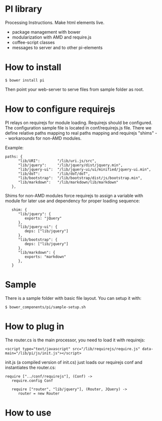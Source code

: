 # PI library

Processing Instructions. Make html elements live.

* package management with bower
* modularization with AMD and require.js
* coffee-script classes
* messages to server and to other pi-elements

# How to install

```
$ bower install pi
```

Then point your web-server to serve files from sample folder as root.

# How to configure requirejs

PI relays on requirejs for module loading. Requirejs should be configured. The configuration
sample file is located in conf/requirejs.js file. There we define relative paths mapping to real paths
mapping and requirejs "shims" -- workarounds for non-AMD modules.

Example:

```
paths: {
      "lib/URI":        "/lib/uri.js/src",
      "lib/jquery":     "/lib/jquery/dist/jquery.min",
      "lib/jquery-ui":  "/lib/jquery-ui/ui/minified/jquery-ui.min",
      "lib/doT":        "/lib/doT/doT",
      "lib/bootstrap":  "/lib/bootstrap/dist/js/bootstrap.min",
      "lib/markdown":   "/lib/markdown/lib/markdown"
   },
```

Shims for non-AMD modules force requirejs to assign a variable with module for later use and dependency
for proper loading sequence:

```
   shim: {
      "lib/jquery": {
         exports: "jQuery"
      },
      "lib/jquery-ui": {
         deps: ["lib/jquery"]
      },
      "lib/bootstrap": {
         deps: ["lib/jquery"]
      },
      "lib/markdown": {
         exports: "markdown"
      },
   }
```

# Sample

There is a sample folder with basic file layout. You can setup it with:

```
$ bower_components/pi/sample-setup.sh
```

# How to plug in

The router.cs is the main processor, you need to load it with requirejs:

```
<script type="text/javascript" src="/lib/requirejs/require.js" data-main="/lib/pi/js/init.js"></script>
```

init.js (a compiled version of init.cs) just loads our requirejs conf and instantiates the router.cs:

```
require ["../conf/requirejs"], (Conf) ->
   require.config Conf

   require ["router", "lib/jquery"], (Router, JQuery) ->
      router = new Router
```

# How to use




